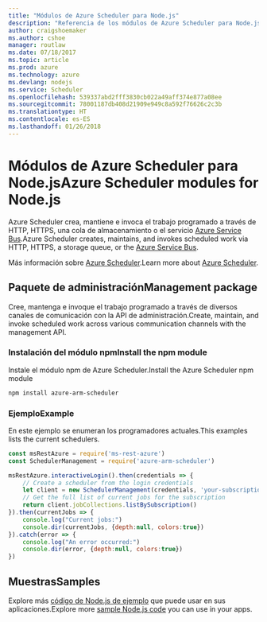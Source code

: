 ```yaml
---
title: "Módulos de Azure Scheduler para Node.js"
description: "Referencia de los módulos de Azure Scheduler para Node.js"
author: craigshoemaker
ms.author: cshoe
manager: routlaw
ms.date: 07/18/2017
ms.topic: article
ms.prod: azure
ms.technology: azure
ms.devlang: nodejs
ms.service: Scheduler
ms.openlocfilehash: 539337abd2fff3830cb022a49aff374e877a08ee
ms.sourcegitcommit: 78001187db408d21909e949c8a592f76626c2c3b
ms.translationtype: HT
ms.contentlocale: es-ES
ms.lasthandoff: 01/26/2018
---
```

# <a name="azure-scheduler-modules-for-nodejs"></a><span data-ttu-id="67540-103">Módulos de Azure Scheduler para Node.js</span><span class="sxs-lookup"><span data-stu-id="67540-103">Azure Scheduler modules for Node.js</span></span>

<span data-ttu-id="67540-104">Azure Scheduler crea, mantiene e invoca el trabajo programado a través de HTTP, HTTPS, una cola de almacenamiento o el servicio [Azure Service Bus](/azure/service-bus-messaging/service-bus-messaging-overview).</span><span class="sxs-lookup"><span data-stu-id="67540-104">Azure Scheduler creates, maintains, and invokes scheduled work via HTTP, HTTPS, a storage queue, or the [Azure Service Bus](/azure/service-bus-messaging/service-bus-messaging-overview).</span></span>

<span data-ttu-id="67540-105">Más información sobre [Azure Scheduler](/azure/scheduler/scheduler-intro).</span><span class="sxs-lookup"><span data-stu-id="67540-105">Learn more about [Azure Scheduler](/azure/scheduler/scheduler-intro).</span></span>

## <a name="management-package"></a><span data-ttu-id="67540-106">Paquete de administración</span><span class="sxs-lookup"><span data-stu-id="67540-106">Management package</span></span>

<span data-ttu-id="67540-107">Cree, mantenga e invoque el trabajo programado a través de diversos canales de comunicación con la API de administración.</span><span class="sxs-lookup"><span data-stu-id="67540-107">Create, maintain, and invoke scheduled work across various communication channels with the management API.</span></span>

### <a name="install-the-npm-module"></a><span data-ttu-id="67540-108">Instalación del módulo npm</span><span class="sxs-lookup"><span data-stu-id="67540-108">Install the npm module</span></span>

<span data-ttu-id="67540-109">Instale el módulo npm de Azure Scheduler.</span><span class="sxs-lookup"><span data-stu-id="67540-109">Install the Azure Scheduler npm module</span></span>

```bash
npm install azure-arm-scheduler
```

### <a name="example"></a><span data-ttu-id="67540-110">Ejemplo</span><span class="sxs-lookup"><span data-stu-id="67540-110">Example</span></span>

<span data-ttu-id="67540-111">En este ejemplo se enumeran los programadores actuales.</span><span class="sxs-lookup"><span data-stu-id="67540-111">This examples lists the current schedulers.</span></span>

```javascript
const msRestAzure = require('ms-rest-azure')
const SchedulerManagement = require('azure-arm-scheduler')

msRestAzure.interactiveLogin().then(credentials => {
    // Create a scheduler from the login credentials
    let client = new SchedulerManagement(credentials, 'your-subscription-id')
    // Get the full list of current jobs for the subscription
    return client.jobCollections.listBySubscription()
}).then(currentJobs => {
    console.log("Current jobs:")
    console.dir(currentJobs, {depth:null, colors:true})
}).catch(error => {
    console.log("An error occurred:")
    console.dir(error, {depth:null, colors:true})
})
```

## <a name="samples"></a><span data-ttu-id="67540-112">Muestras</span><span class="sxs-lookup"><span data-stu-id="67540-112">Samples</span></span>

<span data-ttu-id="67540-113">Explore más [código de Node.js de ejemplo](https://azure.microsoft.com/resources/samples/?platform=nodejs) que puede usar en sus aplicaciones.</span><span class="sxs-lookup"><span data-stu-id="67540-113">Explore more [sample Node.js code](https://azure.microsoft.com/resources/samples/?platform=nodejs) you can use in your apps.</span></span>
